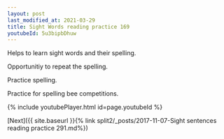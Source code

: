 ```yaml
---
layout: post
last_modified_at: 2021-03-29
title: Sight Words reading practice 169
youtubeId: 5u3bipbDhuw
---
```

 
 
Helps to learn sight words and their spelling.

Opportunitiy to repeat the spelling. 

Practice spelling. 
 
Practice for spelling bee competitions. 
 
{% include youtubePlayer.html id=page.youtubeId %}
 
 

[Next]({{ site.baseurl }}{% link  split2/_posts/2017-11-07-Sight sentences reading practice 291.md%})
 
